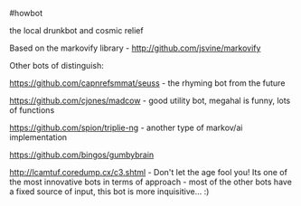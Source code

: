 #howbot

the local drunkbot and cosmic relief

Based on the markovify library - http://github.com/jsvine/markovify

Other bots of distinguish:

https://github.com/capnrefsmmat/seuss - the rhyming bot from the future

https://github.com/cjones/madcow - good utility bot, megahal is funny, lots of functions

https://github.com/spion/triplie-ng - another type of markov/ai implementation

https://github.com/bingos/gumbybrain

http://lcamtuf.coredump.cx/c3.shtml - Don't let the age fool you! Its one of the most innovative bots in terms of approach - most of the other bots have a fixed source of input, this bot is more inquisitive... :)
